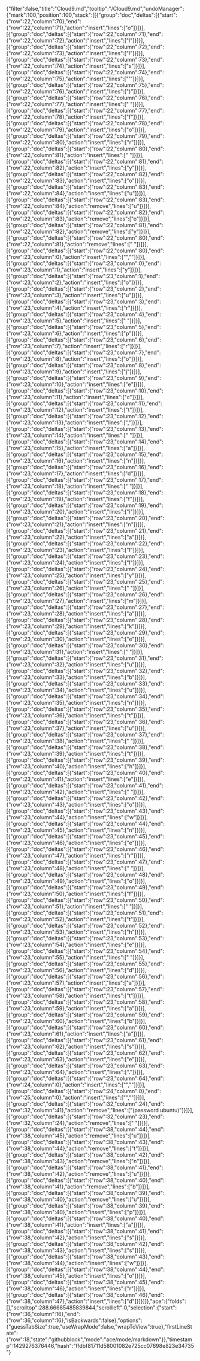 {"filter":false,"title":"Cloud9.md","tooltip":"/Cloud9.md","undoManager":{"mark":100,"position":100,"stack":[[{"group":"doc","deltas":[{"start":{"row":22,"column":70},"end":{"row":22,"column":71},"action":"insert","lines":["o"]}]}],[{"group":"doc","deltas":[{"start":{"row":22,"column":71},"end":{"row":22,"column":72},"action":"insert","lines":["l"]}]}],[{"group":"doc","deltas":[{"start":{"row":22,"column":72},"end":{"row":22,"column":73},"action":"insert","lines":["l"]}]}],[{"group":"doc","deltas":[{"start":{"row":22,"column":73},"end":{"row":22,"column":74},"action":"insert","lines":["s"]}]}],[{"group":"doc","deltas":[{"start":{"row":22,"column":74},"end":{"row":22,"column":75},"action":"insert","lines":["'"]}]}],[{"group":"doc","deltas":[{"start":{"row":22,"column":75},"end":{"row":22,"column":76},"action":"insert","lines":[")"]}]}],[{"group":"doc","deltas":[{"start":{"row":22,"column":76},"end":{"row":22,"column":77},"action":"insert","lines":[" "]}]}],[{"group":"doc","deltas":[{"start":{"row":22,"column":77},"end":{"row":22,"column":78},"action":"insert","lines":["f"]}]}],[{"group":"doc","deltas":[{"start":{"row":22,"column":78},"end":{"row":22,"column":79},"action":"insert","lines":["o"]}]}],[{"group":"doc","deltas":[{"start":{"row":22,"column":79},"end":{"row":22,"column":80},"action":"insert","lines":["r"]}]}],[{"group":"doc","deltas":[{"start":{"row":22,"column":80},"end":{"row":22,"column":81},"action":"insert","lines":[" "]}]}],[{"group":"doc","deltas":[{"start":{"row":22,"column":81},"end":{"row":22,"column":82},"action":"insert","lines":["y"]}]}],[{"group":"doc","deltas":[{"start":{"row":22,"column":82},"end":{"row":22,"column":83},"action":"insert","lines":["o"]}]}],[{"group":"doc","deltas":[{"start":{"row":22,"column":83},"end":{"row":22,"column":84},"action":"insert","lines":["u"]}]}],[{"group":"doc","deltas":[{"start":{"row":22,"column":83},"end":{"row":22,"column":84},"action":"remove","lines":["u"]}]}],[{"group":"doc","deltas":[{"start":{"row":22,"column":82},"end":{"row":22,"column":83},"action":"remove","lines":["o"]}]}],[{"group":"doc","deltas":[{"start":{"row":22,"column":81},"end":{"row":22,"column":82},"action":"remove","lines":["y"]}]}],[{"group":"doc","deltas":[{"start":{"row":22,"column":80},"end":{"row":22,"column":81},"action":"remove","lines":[" "]}]}],[{"group":"doc","deltas":[{"start":{"row":22,"column":80},"end":{"row":23,"column":0},"action":"insert","lines":["",""]}]}],[{"group":"doc","deltas":[{"start":{"row":23,"column":0},"end":{"row":23,"column":1},"action":"insert","lines":["y"]}]}],[{"group":"doc","deltas":[{"start":{"row":23,"column":1},"end":{"row":23,"column":2},"action":"insert","lines":["o"]}]}],[{"group":"doc","deltas":[{"start":{"row":23,"column":2},"end":{"row":23,"column":3},"action":"insert","lines":["u"]}]}],[{"group":"doc","deltas":[{"start":{"row":23,"column":3},"end":{"row":23,"column":4},"action":"insert","lines":["r"]}]}],[{"group":"doc","deltas":[{"start":{"row":23,"column":4},"end":{"row":23,"column":5},"action":"insert","lines":[" "]}]}],[{"group":"doc","deltas":[{"start":{"row":23,"column":5},"end":{"row":23,"column":6},"action":"insert","lines":["p"]}]}],[{"group":"doc","deltas":[{"start":{"row":23,"column":6},"end":{"row":23,"column":7},"action":"insert","lines":["r"]}]}],[{"group":"doc","deltas":[{"start":{"row":23,"column":7},"end":{"row":23,"column":8},"action":"insert","lines":["o"]}]}],[{"group":"doc","deltas":[{"start":{"row":23,"column":8},"end":{"row":23,"column":9},"action":"insert","lines":["j"]}]}],[{"group":"doc","deltas":[{"start":{"row":23,"column":9},"end":{"row":23,"column":10},"action":"insert","lines":["e"]}]}],[{"group":"doc","deltas":[{"start":{"row":23,"column":10},"end":{"row":23,"column":11},"action":"insert","lines":["c"]}]}],[{"group":"doc","deltas":[{"start":{"row":23,"column":11},"end":{"row":23,"column":12},"action":"insert","lines":["t"]}]}],[{"group":"doc","deltas":[{"start":{"row":23,"column":12},"end":{"row":23,"column":13},"action":"insert","lines":[","]}]}],[{"group":"doc","deltas":[{"start":{"row":23,"column":13},"end":{"row":23,"column":14},"action":"insert","lines":[" "]}]}],[{"group":"doc","deltas":[{"start":{"row":23,"column":14},"end":{"row":23,"column":15},"action":"insert","lines":["a"]}]}],[{"group":"doc","deltas":[{"start":{"row":23,"column":15},"end":{"row":23,"column":16},"action":"insert","lines":["n"]}]}],[{"group":"doc","deltas":[{"start":{"row":23,"column":16},"end":{"row":23,"column":17},"action":"insert","lines":["d"]}]}],[{"group":"doc","deltas":[{"start":{"row":23,"column":17},"end":{"row":23,"column":18},"action":"insert","lines":[" "]}]}],[{"group":"doc","deltas":[{"start":{"row":23,"column":18},"end":{"row":23,"column":19},"action":"insert","lines":["f"]}]}],[{"group":"doc","deltas":[{"start":{"row":23,"column":19},"end":{"row":23,"column":20},"action":"insert","lines":["i"]}]}],[{"group":"doc","deltas":[{"start":{"row":23,"column":20},"end":{"row":23,"column":21},"action":"insert","lines":["n"]}]}],[{"group":"doc","deltas":[{"start":{"row":23,"column":21},"end":{"row":23,"column":22},"action":"insert","lines":["a"]}]}],[{"group":"doc","deltas":[{"start":{"row":23,"column":22},"end":{"row":23,"column":23},"action":"insert","lines":["l"]}]}],[{"group":"doc","deltas":[{"start":{"row":23,"column":23},"end":{"row":23,"column":24},"action":"insert","lines":["l"]}]}],[{"group":"doc","deltas":[{"start":{"row":23,"column":24},"end":{"row":23,"column":25},"action":"insert","lines":["y"]}]}],[{"group":"doc","deltas":[{"start":{"row":23,"column":25},"end":{"row":23,"column":26},"action":"insert","lines":[" "]}]}],[{"group":"doc","deltas":[{"start":{"row":23,"column":26},"end":{"row":23,"column":27},"action":"insert","lines":["m"]}]}],[{"group":"doc","deltas":[{"start":{"row":23,"column":27},"end":{"row":23,"column":28},"action":"insert","lines":["a"]}]}],[{"group":"doc","deltas":[{"start":{"row":23,"column":28},"end":{"row":23,"column":29},"action":"insert","lines":["k"]}]}],[{"group":"doc","deltas":[{"start":{"row":23,"column":29},"end":{"row":23,"column":30},"action":"insert","lines":["e"]}]}],[{"group":"doc","deltas":[{"start":{"row":23,"column":30},"end":{"row":23,"column":31},"action":"insert","lines":[" "]}]}],[{"group":"doc","deltas":[{"start":{"row":23,"column":31},"end":{"row":23,"column":32},"action":"insert","lines":["u"]}]}],[{"group":"doc","deltas":[{"start":{"row":23,"column":32},"end":{"row":23,"column":33},"action":"insert","lines":["b"]}]}],[{"group":"doc","deltas":[{"start":{"row":23,"column":33},"end":{"row":23,"column":34},"action":"insert","lines":["u"]}]}],[{"group":"doc","deltas":[{"start":{"row":23,"column":34},"end":{"row":23,"column":35},"action":"insert","lines":["n"]}]}],[{"group":"doc","deltas":[{"start":{"row":23,"column":35},"end":{"row":23,"column":36},"action":"insert","lines":["t"]}]}],[{"group":"doc","deltas":[{"start":{"row":23,"column":36},"end":{"row":23,"column":37},"action":"insert","lines":["u"]}]}],[{"group":"doc","deltas":[{"start":{"row":23,"column":37},"end":{"row":23,"column":38},"action":"insert","lines":[" "]}]}],[{"group":"doc","deltas":[{"start":{"row":23,"column":38},"end":{"row":23,"column":39},"action":"insert","lines":["t"]}]}],[{"group":"doc","deltas":[{"start":{"row":23,"column":39},"end":{"row":23,"column":40},"action":"insert","lines":["h"]}]}],[{"group":"doc","deltas":[{"start":{"row":23,"column":40},"end":{"row":23,"column":41},"action":"insert","lines":["e"]}]}],[{"group":"doc","deltas":[{"start":{"row":23,"column":41},"end":{"row":23,"column":42},"action":"insert","lines":[" "]}]}],[{"group":"doc","deltas":[{"start":{"row":23,"column":42},"end":{"row":23,"column":43},"action":"insert","lines":["o"]}]}],[{"group":"doc","deltas":[{"start":{"row":23,"column":43},"end":{"row":23,"column":44},"action":"insert","lines":["w"]}]}],[{"group":"doc","deltas":[{"start":{"row":23,"column":44},"end":{"row":23,"column":45},"action":"insert","lines":["n"]}]}],[{"group":"doc","deltas":[{"start":{"row":23,"column":45},"end":{"row":23,"column":46},"action":"insert","lines":["e"]}]}],[{"group":"doc","deltas":[{"start":{"row":23,"column":46},"end":{"row":23,"column":47},"action":"insert","lines":["r"]}]}],[{"group":"doc","deltas":[{"start":{"row":23,"column":47},"end":{"row":23,"column":48},"action":"insert","lines":[" "]}]}],[{"group":"doc","deltas":[{"start":{"row":23,"column":48},"end":{"row":23,"column":49},"action":"insert","lines":["o"]}]}],[{"group":"doc","deltas":[{"start":{"row":23,"column":49},"end":{"row":23,"column":50},"action":"insert","lines":["f"]}]}],[{"group":"doc","deltas":[{"start":{"row":23,"column":50},"end":{"row":23,"column":51},"action":"insert","lines":[" "]}]}],[{"group":"doc","deltas":[{"start":{"row":23,"column":51},"end":{"row":23,"column":52},"action":"insert","lines":["t"]}]}],[{"group":"doc","deltas":[{"start":{"row":23,"column":52},"end":{"row":23,"column":53},"action":"insert","lines":["h"]}]}],[{"group":"doc","deltas":[{"start":{"row":23,"column":53},"end":{"row":23,"column":54},"action":"insert","lines":["e"]}]}],[{"group":"doc","deltas":[{"start":{"row":23,"column":54},"end":{"row":23,"column":55},"action":"insert","lines":[" "]}]}],[{"group":"doc","deltas":[{"start":{"row":23,"column":55},"end":{"row":23,"column":56},"action":"insert","lines":["d"]}]}],[{"group":"doc","deltas":[{"start":{"row":23,"column":56},"end":{"row":23,"column":57},"action":"insert","lines":["a"]}]}],[{"group":"doc","deltas":[{"start":{"row":23,"column":57},"end":{"row":23,"column":58},"action":"insert","lines":["t"]}]}],[{"group":"doc","deltas":[{"start":{"row":23,"column":58},"end":{"row":23,"column":59},"action":"insert","lines":["a"]}]}],[{"group":"doc","deltas":[{"start":{"row":23,"column":59},"end":{"row":23,"column":60},"action":"insert","lines":["b"]}]}],[{"group":"doc","deltas":[{"start":{"row":23,"column":60},"end":{"row":23,"column":61},"action":"insert","lines":["a"]}]}],[{"group":"doc","deltas":[{"start":{"row":23,"column":61},"end":{"row":23,"column":62},"action":"insert","lines":["s"]}]}],[{"group":"doc","deltas":[{"start":{"row":23,"column":62},"end":{"row":23,"column":63},"action":"insert","lines":["e"]}]}],[{"group":"doc","deltas":[{"start":{"row":23,"column":63},"end":{"row":23,"column":64},"action":"insert","lines":["."]}]}],[{"group":"doc","deltas":[{"start":{"row":23,"column":64},"end":{"row":24,"column":0},"action":"insert","lines":["",""]}]}],[{"group":"doc","deltas":[{"start":{"row":24,"column":0},"end":{"row":25,"column":0},"action":"insert","lines":["",""]}]}],[{"group":"doc","deltas":[{"start":{"row":32,"column":24},"end":{"row":32,"column":41},"action":"remove","lines":["(password ubuntu)"]}]}],[{"group":"doc","deltas":[{"start":{"row":32,"column":23},"end":{"row":32,"column":24},"action":"remove","lines":[" "]}]}],[{"group":"doc","deltas":[{"start":{"row":38,"column":44},"end":{"row":38,"column":45},"action":"remove","lines":["u"]}]}],[{"group":"doc","deltas":[{"start":{"row":38,"column":43},"end":{"row":38,"column":44},"action":"remove","lines":["t"]}]}],[{"group":"doc","deltas":[{"start":{"row":38,"column":42},"end":{"row":38,"column":43},"action":"remove","lines":["n"]}]}],[{"group":"doc","deltas":[{"start":{"row":38,"column":41},"end":{"row":38,"column":42},"action":"remove","lines":["u"]}]}],[{"group":"doc","deltas":[{"start":{"row":38,"column":40},"end":{"row":38,"column":41},"action":"remove","lines":["b"]}]}],[{"group":"doc","deltas":[{"start":{"row":38,"column":39},"end":{"row":38,"column":40},"action":"remove","lines":["u"]}]}],[{"group":"doc","deltas":[{"start":{"row":38,"column":39},"end":{"row":38,"column":40},"action":"insert","lines":["p"]}]}],[{"group":"doc","deltas":[{"start":{"row":38,"column":40},"end":{"row":38,"column":41},"action":"insert","lines":["a"]}]}],[{"group":"doc","deltas":[{"start":{"row":38,"column":41},"end":{"row":38,"column":42},"action":"insert","lines":["s"]}]}],[{"group":"doc","deltas":[{"start":{"row":38,"column":42},"end":{"row":38,"column":43},"action":"insert","lines":["s"]}]}],[{"group":"doc","deltas":[{"start":{"row":38,"column":43},"end":{"row":38,"column":44},"action":"insert","lines":["w"]}]}],[{"group":"doc","deltas":[{"start":{"row":38,"column":44},"end":{"row":38,"column":45},"action":"insert","lines":["o"]}]}],[{"group":"doc","deltas":[{"start":{"row":38,"column":45},"end":{"row":38,"column":46},"action":"insert","lines":["r"]}]}],[{"group":"doc","deltas":[{"start":{"row":38,"column":46},"end":{"row":38,"column":47},"action":"insert","lines":["d"]}]}]]},"ace":{"folds":[],"scrolltop":288.66685485839844,"scrollleft":0,"selection":{"start":{"row":36,"column":16},"end":{"row":36,"column":16},"isBackwards":false},"options":{"guessTabSize":true,"useWrapMode":false,"wrapToView":true},"firstLineState":{"row":18,"state":"githubblock","mode":"ace/mode/markdown"}},"timestamp":1429276376446,"hash":"ffdbf81711d58001082e725cc07698e823e34735"}